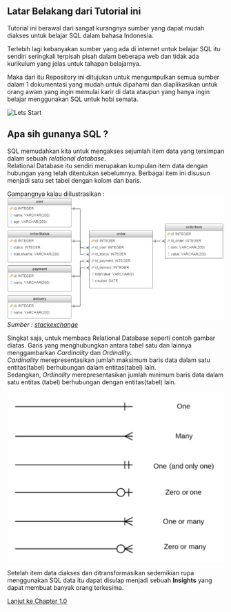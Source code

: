 ## Latar Belakang dari Tutorial ini

Tutorial ini berawal dari sangat kurangnya sumber yang dapat mudah diakses untuk belajar SQL dalam bahasa Indonesia.

Terlebih lagi kebanyakan sumber yang ada di internet untuk belajar SQL itu sendiri seringkali terpisah pisah dalam beberapa web dan tidak ada kurikulum yang jelas untuk tahapan belajarnya.

Maka dari itu Repository ini ditujukan untuk mengumpulkan semua sumber dalam 1 dokumentasi yang mudah untuk dipahami dan diaplikasikan untuk orang awam yang ingin memulai karir di data ataupun yang hanya ingin belajar menggunakan SQL untuk hobi semata.

![Lets Start](https://media.giphy.com/media/Jg3FB9vFhgwo/giphy.gif)

## Apa sih gunanya SQL ?
SQL memudahkan kita untuk mengakses sejumlah item data yang tersimpan dalam sebuah *relational database*. \
Relational Database itu sendiri merupakan kumpulan item data dengan hubungan yang telah ditentukan sebelumnya. Berbagai item ini disusun menjadi satu set tabel dengan kolom dan baris. 

Gampangnya kalau diilustrasikan :\
![Image of Relational Database](/Images/example-relational-db.jpg)\
*Sumber : [stackexchange](https://stackoverflow.com/questions/39185915/relational-database-tables-for-food-products-specifying-different-categories)*

Singkat saja, untuk membaca Relational Database seperti contoh gambar diatas. Garis yang menghubungkan antara tabel satu dan lainnya menggambarkan *Cardinality* dan *Ordinality*.\
*Cardinality* merepresentasikan jumlah maksimum baris data dalam satu entitas(tabel) berhubungan dalam entitas(tabel) lain.\
 Sedangkan, *Ordinality* merepresentasikan jumlah minimum baris data dalam satu entitas (tabel) berhubungan dengan entitas(tabel) lain.
 
![Image of ERD-notation](/Images/erd-notation.png)

Setelah item data diakses dan ditransformasikan sedemikian rupa menggunakan SQL data itu dapat disulap menjadi sebuah **Insights** yang dapat membuat banyak orang terkesima. 

[Lanjut ke Chapter 1.0](chapter1.0-SetupDatabase.md) 


